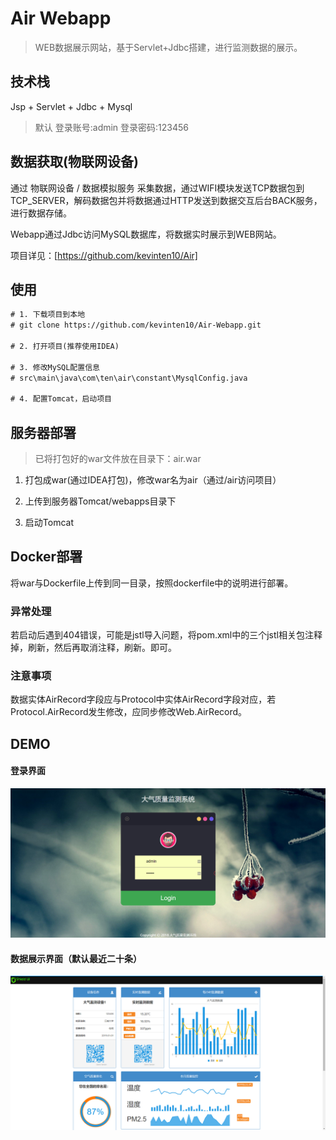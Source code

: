 # Air Webapp

> WEB数据展示网站，基于Servlet+Jdbc搭建，进行监测数据的展示。

## 技术栈

Jsp + Servlet + Jdbc + Mysql 

> 默认 登录账号:admin 登录密码:123456

## 数据获取(物联网设备)

通过 物联网设备 / 数据模拟服务 采集数据，通过WIFI模块发送TCP数据包到TCP_SERVER，解码数据包并将数据通过HTTP发送到数据交互后台BACK服务，进行数据存储。

Webapp通过Jdbc访问MySQL数据库，将数据实时展示到WEB网站。

项目详见：[https://github.com/kevinten10/Air]

## 使用

```txt
# 1. 下载项目到本地
# git clone https://github.com/kevinten10/Air-Webapp.git

# 2. 打开项目(推荐使用IDEA)

# 3. 修改MySQL配置信息
# src\main\java\com\ten\air\constant\MysqlConfig.java

# 4. 配置Tomcat，启动项目
```

## 服务器部署

> 已将打包好的war文件放在目录下：air.war

1. 打包成war(通过IDEA打包)，修改war名为air（通过/air访问项目）

2. 上传到服务器Tomcat/webapps目录下

3. 启动Tomcat

## Docker部署

将war与Dockerfile上传到同一目录，按照dockerfile中的说明进行部署。

### 异常处理

若启动后遇到404错误，可能是jstl导入问题，将pom.xml中的三个jstl相关包注释掉，刷新，然后再取消注释，刷新。即可。

### 注意事项

数据实体AirRecord字段应与Protocol中实体AirRecord字段对应，若Protocol.AirRecord发生修改，应同步修改Web.AirRecord。

## DEMO

#### 登录界面

![登录](images/登录.png)

#### 数据展示界面（默认最近二十条）

![数据](images/数据展示.png)